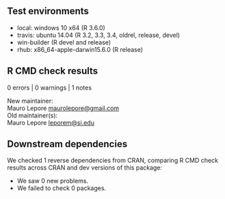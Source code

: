 ## Test environments

* local: windows 10 x64 (R 3.6.0)
* travis: ubuntu 14.04 (R 3.2, 3.3, 3.4, oldrel, release, devel)
* win-builder (R devel and release)
* rhub: x86_64-apple-darwin15.6.0 (R release)

## R CMD check results

0 errors | 0 warnings | 1 notes

New maintainer:  
  Mauro Lepore <maurolepore@gmail.com>  
Old maintainer(s):  
  Mauro Lepore <leporem@si.edu>  

## Downstream dependencies

We checked 1 reverse dependencies from CRAN, comparing R CMD check results across CRAN and dev versions of this package:

* We saw 0 new problems.  
* We failed to check 0 packages.  
